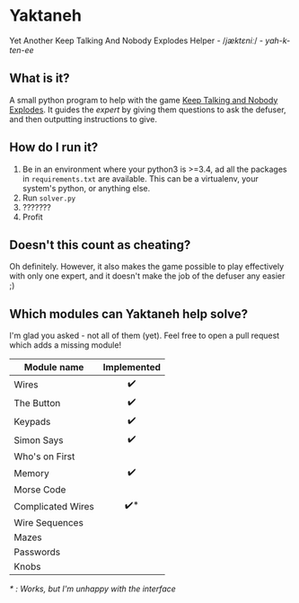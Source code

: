 # Yaktaneh
Yet Another Keep Talking And Nobody Explodes Helper - /_jæktɛniː_/ - _yah-k-ten-ee_

## What is it?
A small python program to help with the game [Keep Talking and Nobody Explodes](http://www.keeptalkinggame.com/). It guides the _expert_ by giving them questions to ask the defuser, and then outputting instructions to give.

## How do I run it?
1. Be in an environment where your python3 is >=3.4, ad all the packages in ```requirements.txt``` are available. This can be a virtualenv, your system's python, or anything else.
2. Run ```solver.py```
3. ???????
4. Profit

## Doesn't this count as cheating?
Oh definitely.
However, it also makes the game possible to play effectively with only one expert, and it doesn't make the job of the defuser any easier ;)

## Which modules can Yaktaneh help solve?
I'm glad you asked - not all of them (yet). Feel free to open a pull request which adds a missing module!

| Module name       | Implemented         |
| ----------------- |:-------------------:|
| Wires             | :heavy_check_mark:  |
| The Button        | :heavy_check_mark:  |
| Keypads           | :heavy_check_mark:  |
| Simon Says        | :heavy_check_mark:  |
| Who's on First    |                     |
| Memory            | :heavy_check_mark:  |
| Morse Code        |                     |
| Complicated Wires | :heavy_check_mark:* |
| Wire Sequences    |                     |
| Mazes             |                     |
| Passwords         |                     |
| Knobs             |                     |

_* : Works, but I'm unhappy with the interface_
